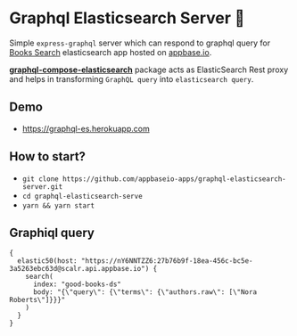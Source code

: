 # Graphql Elasticsearch Server :rocket: 

Simple `express-graphql` server which can respond to graphql query for [Books Search](https://opensource.appbase.io/reactivesearch/demos/goodbooks/) elasticsearch app hosted on [appbase.io](https://appbase.io). 

**[graphql-compose-elasticsearch](https://github.com/graphql-compose/graphql-compose-elasticsearch)** package acts as ElasticSearch Rest proxy and helps in transforming `GraphQL query` into `elasticsearch query`.

## Demo
* https://graphql-es.herokuapp.com

## How to start?

* `git clone https://github.com/appbaseio-apps/graphql-elasticsearch-server.git`
* `cd graphql-elasticsearch-serve`
* `yarn && yarn start`

## Graphiql query
```
{
  elastic50(host: "https://nY6NNTZZ6:27b76b9f-18ea-456c-bc5e-3a5263ebc63d@scalr.api.appbase.io") {
    search(
      index: "good-books-ds"
      body: "{\"query\": {\"terms\": {\"authors.raw\": [\"Nora Roberts\"]}}}"
    )
  }
}

```

